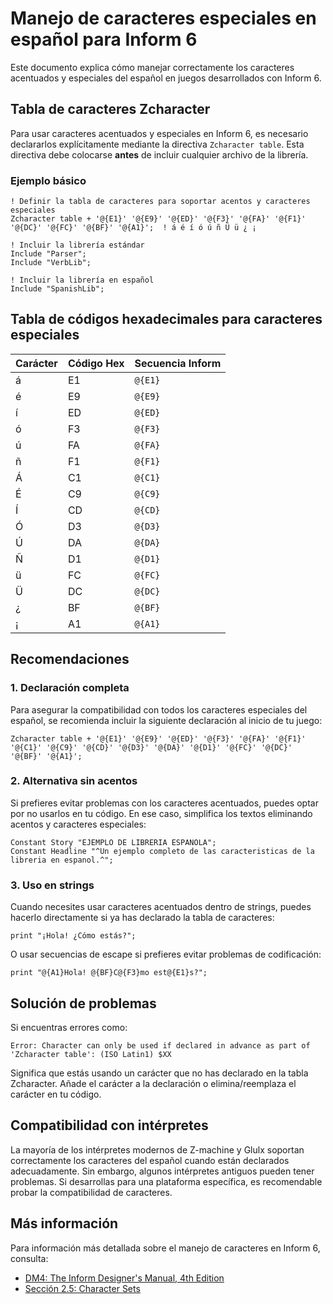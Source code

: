 # Manejo de caracteres especiales en español para Inform 6

Este documento explica cómo manejar correctamente los caracteres acentuados y especiales del español en juegos desarrollados con Inform 6.

## Tabla de caracteres Zcharacter

Para usar caracteres acentuados y especiales en Inform 6, es necesario declararlos explícitamente mediante la directiva `Zcharacter table`. Esta directiva debe colocarse **antes** de incluir cualquier archivo de la librería.

### Ejemplo básico

```inform
! Definir la tabla de caracteres para soportar acentos y caracteres especiales
Zcharacter table + '@{E1}' '@{E9}' '@{ED}' '@{F3}' '@{FA}' '@{F1}' '@{DC}' '@{FC}' '@{BF}' '@{A1}';  ! á é í ó ú ñ Ü ü ¿ ¡

! Incluir la librería estándar
Include "Parser";
Include "VerbLib";

! Incluir la librería en español
Include "SpanishLib";
```

## Tabla de códigos hexadecimales para caracteres especiales

| Carácter | Código Hex | Secuencia Inform |
|----------|------------|------------------|
| á        | E1         | `@{E1}`          |
| é        | E9         | `@{E9}`          |
| í        | ED         | `@{ED}`          |
| ó        | F3         | `@{F3}`          |
| ú        | FA         | `@{FA}`          |
| ñ        | F1         | `@{F1}`          |
| Á        | C1         | `@{C1}`          |
| É        | C9         | `@{C9}`          |
| Í        | CD         | `@{CD}`          |
| Ó        | D3         | `@{D3}`          |
| Ú        | DA         | `@{DA}`          |
| Ñ        | D1         | `@{D1}`          |
| ü        | FC         | `@{FC}`          |
| Ü        | DC         | `@{DC}`          |
| ¿        | BF         | `@{BF}`          |
| ¡        | A1         | `@{A1}`          |

## Recomendaciones

### 1. Declaración completa

Para asegurar la compatibilidad con todos los caracteres especiales del español, se recomienda incluir la siguiente declaración al inicio de tu juego:

```inform
Zcharacter table + '@{E1}' '@{E9}' '@{ED}' '@{F3}' '@{FA}' '@{F1}' '@{C1}' '@{C9}' '@{CD}' '@{D3}' '@{DA}' '@{D1}' '@{FC}' '@{DC}' '@{BF}' '@{A1}';
```

### 2. Alternativa sin acentos

Si prefieres evitar problemas con los caracteres acentuados, puedes optar por no usarlos en tu código. En ese caso, simplifica los textos eliminando acentos y caracteres especiales:

```inform
Constant Story "EJEMPLO DE LIBRERIA ESPANOLA";
Constant Headline "^Un ejemplo completo de las caracteristicas de la libreria en espanol.^";
```

### 3. Uso en strings

Cuando necesites usar caracteres acentuados dentro de strings, puedes hacerlo directamente si ya has declarado la tabla de caracteres:

```inform
print "¡Hola! ¿Cómo estás?";
```

O usar secuencias de escape si prefieres evitar problemas de codificación:

```inform
print "@{A1}Hola! @{BF}C@{F3}mo est@{E1}s?";
```

## Solución de problemas

Si encuentras errores como:

```
Error: Character can only be used if declared in advance as part of 'Zcharacter table': (ISO Latin1) $XX
```

Significa que estás usando un carácter que no has declarado en la tabla Zcharacter. Añade el carácter a la declaración o elimina/reemplaza el carácter en tu código.

## Compatibilidad con intérpretes

La mayoría de los intérpretes modernos de Z-machine y Glulx soportan correctamente los caracteres del español cuando están declarados adecuadamente. Sin embargo, algunos intérpretes antiguos pueden tener problemas. Si desarrollas para una plataforma específica, es recomendable probar la compatibilidad de caracteres.

## Más información

Para información más detallada sobre el manejo de caracteres en Inform 6, consulta:

- [DM4: The Inform Designer's Manual, 4th Edition](https://inform-fiction.org/manual/html/index.html)
- [Sección 2.5: Character Sets](https://inform-fiction.org/manual/html/s2.html#s2.5)